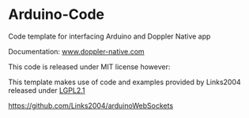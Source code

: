 # Arduino-Code
Code template for interfacing Arduino and Doppler Native app

Documentation: www.doppler-native.com

This code is released under MIT license however:

This template makes use of code and examples provided by Links2004 released under [LGPL2.1](https://github.com/Links2004/arduinoWebSockets/blob/master/LICENSE)

https://github.com/Links2004/arduinoWebSockets
